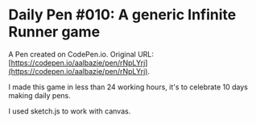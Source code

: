 # Daily Pen #010: A generic Infinite Runner game

A Pen created on CodePen.io. Original URL: [https://codepen.io/aalbazie/pen/rNpLYrj](https://codepen.io/aalbazie/pen/rNpLYrj).

I made this game in less than 24 working hours, it's to celebrate 10 days making daily pens.

I used sketch.js to work with canvas.
